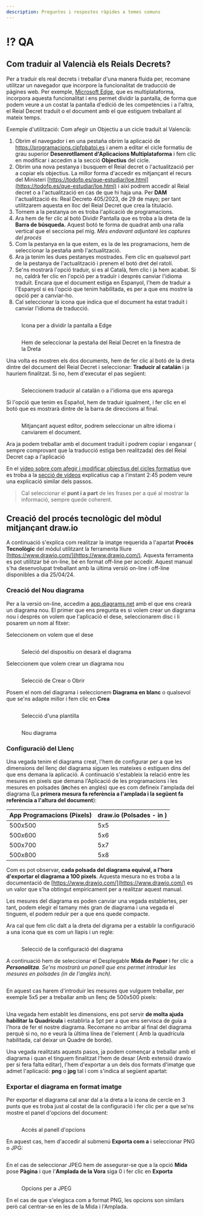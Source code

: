 ```yaml
---
description: Preguntes i respostes ràpides a temes comuns
---
```


# ⁉️ QA

## Com traduir al Valencià els Reials Decrets?

Per a traduir els real decrets i treballar d'una manera fluida per, recomane utilitzar un navegador que incorpore la funcionalitat de traducció de pàgines web. Per exemple, [Microsoft Edge](https://www.microsoft.com/es-es/edge/download), que es multiplataforma, incorpora aquesta funcionalitat i ens permet dividir la pantalla, de forma que podem veure a un costat la pantalla d'edició de les competències i a l'altra, el Reial Decret traduït o el document amb el que estiguem treballant al mateix temps.

Exemple d'utilització: Com afegir un Objectiu a un cicle traduït al Valencià:

1. Obrim el navegador i en una pestaña obrim la aplicació de https://programacions.cipfpbatoi.es i anem a editar el cicle formatiu de grau superior **Desenrotllament d'Aplicacions Multiplataforma** i fem clic en modificar i accedim a la secció **Objectius** del cicle.
2. Obrim una nova pestanya i busquem el Reial decret o l'actualització per a copiar els objectius. La millor forma d'accedir es mitjançant el recurs del Ministeri [https://todofp.es/que-estudiar/loe.html](https://todofp.es/que-estudiar/loe.html) i així podrem accedir al Reial decret o a l'actualització en cas de que hi haja una. Per **DAM** l'actualització és: Real Decreto 405/2023, de 29 de mayo; per tant utilitzarem aquesta en lloc del Reial Decret que crea la titulació.
3. Tornem a la pestanya on es troba l'aplicació de programacions.
4. Ara hem de fer clic al botó Dividir Pantalla que es troba a la dreta de la **Barra de búsqueda.** Aquest botó te forma de quadrat amb una ralla vertical que el secciona pel mig. _Més endavant adjuntaré les captures del procés_
5. Com la pestanya en la que estem, es la de les programacions, hem de seleccionar la pestaña amb l'actualització.
6. Ara ja tenim les dues pestanyes mostrades. Fem clic en qualsevol part de la pestanya de l'actualització i prenem el botó dret del ratolí.
7. Se'ns mostrarà l'opció traduir, si es al Català, fem clic i ja hem acabat. Si no, caldrà fer clic en l'opció per a traduïr i després canviar l'idioma traduït. Encara que el document estiga en Espanyol, l'hem de traduir a l'Espanyol si es l'opció que tenim habilitada, es per a que ens mostre la opció per a canviar-ho.
8. Cal seleccionar la icona que indica que el document ha estat traduït i canviar l'idioma de traducció.

<figure><img src="../.gitbook/assets/image (3).png" alt=""><figcaption><p>Icona per a dividir la pantalla a Edge</p></figcaption></figure>

<figure><img src="../.gitbook/assets/image (1) (1).png" alt=""><figcaption><p>Hem de seleccionar la pestaña del Reial Decret en la finestra de la Dreta</p></figcaption></figure>

Una volta es mostren els dos documents, hem de fer clic al botó de la dreta dintre del document del Reial Decret i seleccionar: **Traducir al catalán** i ja hauríem finalitzat. Si no, hem d'executar el pas següent:

<figure><img src="../.gitbook/assets/image (2) (1).png" alt=""><figcaption><p>Seleccionem traducir al catalán o a l'idioma que ens aparega</p></figcaption></figure>

Si l'opció que tenim es Español, hem de traduir igualment, i fer clic en el botó que es mostrarà dintre de la barra de direccions al final.

<figure><img src="../.gitbook/assets/image (3) (1).png" alt=""><figcaption><p>Mitjançant aquest editor, podrem seleccionar un altre idioma i canviarem el document.</p></figcaption></figure>

Ara ja podem treballar amb el document traduït i podrem copiar i enganxar ( sempre comprovant que la traducció estiga ben realitzada) des del Reial Decret cap a l'aplicació

En el [vídeo sobre com afegir i modificar objectius del cicles formatius](https://gvaedu.sharepoint.com/:v:/s/Section\_03012165-C2-APP-PROGRAMACIPERCOMPETNCIES/EQ2xZ-JAOUNMradymVIIv-cBT0e4qSDCJDPJsMsNYe5WPg?e=tQWscf) que es troba a la [secció de vídeos](videos-explicatius/) explicatius cap a l'instant 2:45 podem veure una explicació similar dels passos.

> Cal seleccionar el **punt i a part** de les frases per a qué al mostrar la informació, sempre quede coherent.

## Creació del procés tecnològic del mòdul mitjançant draw.io

A continuació s'explica com realitzar la imatge requerida a l'apartat **Procés Tecnològic** del mòdul utilitzant la ferramenta lliure [https://www.drawio.com/](https://www.drawio.com/). Aquesta ferramenta es pot utilitzar bé on-line, bé en format off-line per accedir. Aquest manual s'ha desenvolupat treballant amb la última versió on-line i off-line disponibles a dia 25/04/24.

### Creació del Nou diagrama

Per a la versió on-line, accedim a [app.diagrams.net](https://app.diagrams.net/?src=about) amb el que ens crearà un diagrama nou. El primer que ens pregunta es si volem crear un diagrama nou i després on volem que l'aplicació el dese, seleccionarem disc i li posarem un nom al fitxer:

Seleccionem on volem que el dese

<figure><img src="../.gitbook/assets/image (15).png" alt=""><figcaption><p>Seleció del dispositiu on desarà el diagrama</p></figcaption></figure>

Seleccionem que volem crear un diagrama nou

<figure><img src="../.gitbook/assets/image (14).png" alt=""><figcaption><p>Selecció de Crear o Obrir</p></figcaption></figure>

Posem el nom del diagrama i seleccionem **Diagrama en blanc** o qualsevol que se'ns adapte millor i fem clic en **Crea**

<figure><img src="../.gitbook/assets/image (17).png" alt=""><figcaption><p>Selecció d'una plantilla</p></figcaption></figure>

<figure><img src="../.gitbook/assets/image (18).png" alt=""><figcaption><p>Nou diagrama</p></figcaption></figure>

### Configuració del Llenç

Una vegada tenim el diagrama creat, l'hem de configurar per a que les dimensions del llenç del diagrama siguen les mateixes o estiguen dins del que ens demana la aplicació. A continuació s'estableix la relació entre les mesures en pixels que demana l'Aplicació de les programacions i les mesures en polsades (**in**ches en anglés) que es com defineix l'amplada del diagrama (La **primera mesura fa referència a l'amplada i la següent fa referència a l'altura del document**):

| App Programacions (Pixels) | draw.io (Polsades - in ) |
| -------------------------- | ------------------------ |
| 500x500                    | 5x5                      |
| 500x600                    | 5x6                      |
| 500x700                    | 5x7                      |
| 500x800                    | 5x8                      |

Com es pot observar, **cada polsada del diagrama equival, a l'hora d'exportar el diagrama a 100 pixels**. Aquesta mesura no es troba a la documentació de [https://www.drawio.com/](https://www.drawio.com/) es un valor que s'ha obtingut empíricament per a realitzar aquest manual.

Les mesures del diagrama es poden canviar una vegada establertes, per tant, podem elegir el tamany més gran de diagrama i una vegada el tinguem, el podem reduir per a que ens quede compacte.

Ara cal que fem clic dalt a la dreta del digrama per a establir la configuració a una icona que es com un llapis i un regle:

<figure><img src="../.gitbook/assets/image (20).png" alt=""><figcaption><p>Selecció de la configuració del diagrama</p></figcaption></figure>

A continuació hem de seleccionar el Desplegable **Mida de Paper** i fer clic a _**Personalitza**. Se'ns mostrarà un panell que ens permet introduir les mesures en polsades (in de l'anglés inch)._

<figure><img src="../.gitbook/assets/image (21).png" alt=""><figcaption></figcaption></figure>

En aquest cas harem d'introduir les mesures que vulguem treballar, per exemple 5x5 per a treballar amb un llenç de 500x500 pixels:

<figure><img src="../.gitbook/assets/image (22).png" alt=""><figcaption></figcaption></figure>

Una vegada hem establit les dimensions, ens pot servir **de molta ajuda habilitar la Quadrícula** i establirla a 5pt per a que ens servisca de guía a l'hora de fer el nostre diagrama. Recomane no arribar al final del diagrama perquè si no, no e veurà la última línea de l'element ( Amb la quadrícula habilitada, cal deixar un Quadre de borde).

Una vegada realitzats aquests pasos, ja podem començar a treballar amb el diagrama i quan el tinguem finalitzat l'hem de desar (Amb extensió drawio per si fera falta editar), l'hem d'exportar a un dels dos formats d'imatge que admet l'aplicació: **png** o **jpg** tal i com s'indica al següent apartat:

### Exportar el diagrama en format imatge

Per exportar el diagrama cal anar dal a la dreta a la icona de cercle en 3 punts que es troba just al costat de la configuració i fer clic per a que se'ns mostre el panel d'opcions del document:

<figure><img src="../.gitbook/assets/image (11).png" alt=""><figcaption><p>Accés al panell d'opcions</p></figcaption></figure>

En aquest cas, hem d'accedir al submenú **Exporta com a** i seleccionar PNG o JPG:

<figure><img src="../.gitbook/assets/image (12).png" alt=""><figcaption></figcaption></figure>

En el cas de seleccionar JPEG hem de assegurar-se que a la opció **Mida** pose **Pàgina** i que l'**Amplada de la Vora** siga 0 i fer clic en **Exporta**

<figure><img src="../.gitbook/assets/image (13).png" alt=""><figcaption><p>Opcions per a JPEG</p></figcaption></figure>

En el cas de que s'elegisca com a format PNG, les opcions son similars però cal centrar-se en les de la Mida i l'Amplada.

